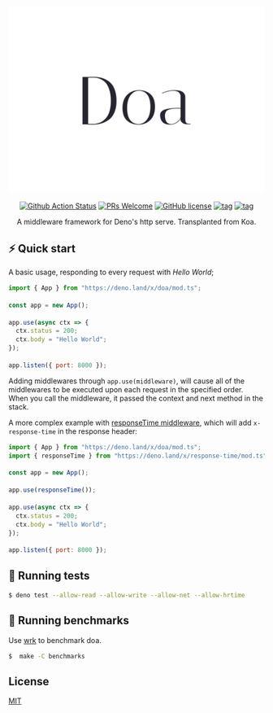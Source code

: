<div align="center">

<img src="/docs/logo.png" alt="Doa middleware framework for deno"/>

[![Github Action Status](https://github.com/JohannLai/doa/workflows/build/badge.svg)](https://github.com/JohannLai/doa/actions)
[![PRs Welcome](https://img.shields.io/badge/PRs-welcome-brightgreen.svg?style=flat-square)](http://makeapullrequest.com)
[![GitHub license](https://img.shields.io/github/license/JohannLai/doa)](https://github.com/JohannLai/doa/blob/master/LICENSE)
[![tag](https://img.shields.io/badge/deno-1.1.3-green.svg)](https://github.com/denoland/deno)
[![tag](https://img.shields.io/badge/std-0.59.0-green.svg)](https://github.com/denoland/deno)
<!-- ![visitors](https://visitor-badge.glitch.me/badge?page_id=JohannLai.doa) -->

A middleware framework for Deno's http serve. Transplanted from Koa.

</div>

## ⚡️ Quick start

A basic usage, responding to every request with *Hello World*;

```js
import { App } from "https://deno.land/x/doa/mod.ts";

const app = new App();

app.use(async ctx => {
  ctx.status = 200;
  ctx.body = "Hello World";
});

app.listen({ port: 8000 });
```

Adding middlewares through `app.use(middleware)`, will cause all of the middlewares to be executed upon each request in the specified order. When you call the middleware, it passed the context and next method in the stack.

A more complex example with [responseTime middleware](https://github.com/JohannLai/response-time), which will add `x-response-time` in the response header:

```js
import { App } from "https://deno.land/x/doa/mod.ts";
import { responseTime } from "https://deno.land/x/response-time/mod.ts";

const app = new App();

app.use(responseTime());

app.use(async ctx => {
  ctx.status = 200;
  ctx.body = "Hello World";
});

app.listen({ port: 8000 });

```

## 🧪 Running tests

```bash
$ deno test --allow-read --allow-write --allow-net --allow-hrtime  
```

## 🚀 Running benchmarks
Use [wrk](https://github.com/wg/wrk) to benchmark doa.

```bash
$  make -C benchmarks 
```

## License

[MIT](https://github.com/JohannLai/doa/blob/master/LICENSE)
